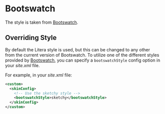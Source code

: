 # Bootswatch

The style is taken from [Bootswatch][bootswatch].

## Overriding Style

By default the Litera style is used, but this can be changed to any other from the current version of Bootswatch. To utilize one of the different styles provided by [Bootswatch][bootswatch], you can specify a `bootswatchStyle` config option in your *site.xml* file.

For example, in your *site.xml* file:

```xml
<custom>
  <skinConfig>
    <!-- Use the sketchy style -->
    <bootswatchStyle>sketchy</bootswatchStyle>
  </skinConfig>
</custom>
```

[bootswatch]: https://bootswatch.com/